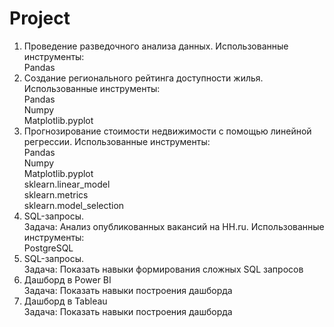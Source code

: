 # Project
1. Проведение разведочного анализа данных. Использованные инструменты:
   <br />Pandas
3. Создание регионального рейтинга доступности жилья. Использованные инструменты:
   <br />Pandas
   <br />Numpy
   <br />Matplotlib.pyplot
4. Прогнозирование стоимости недвижимости с помощью линейной регрессии. Использованные инструменты:
   <br />Pandas
   <br />Numpy
   <br />Matplotlib.pyplot
  <br />sklearn.linear_model
   <br />sklearn.metrics
   <br />sklearn.model_selection
5. SQL-запросы.
   <br />Задача: Анализ опубликованных вакансий на HH.ru. Использованные инструменты:
   <br />PostgreSQL
6. SQL-запросы.
   <br />Задача: Показать навыки формирования сложных SQL запросов
7. Дашборд в Power BI
   <br />Задача: Показать навыки построения дашборда
8. Дашборд в Tableau
   <br />Задача: Показать навыки построения дашборда
